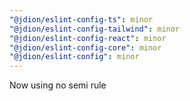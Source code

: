 ```yaml
---
"@jdion/eslint-config-ts": minor
"@jdion/eslint-config-tailwind": minor
"@jdion/eslint-config-react": minor
"@jdion/eslint-config-core": minor
"@jdion/eslint-config": minor
---
```


Now using no semi rule
